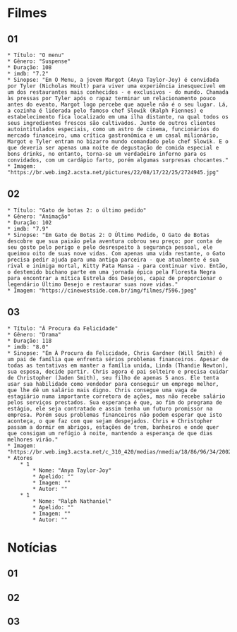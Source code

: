 # Filmes
## 01
    * Título: "O menu"
    * Gênero: "Suspense"
    * Duração: 108
    * imdb: "7.2"
    * Sinopse: "Em O Menu, a jovem Margot (Anya Taylor-Joy) é convidada por Tyler (Nicholas Hoult) para viver uma experiência inesquecível em um dos restaurantes mais conhecidos - e exclusivos - do mundo. Chamada às pressas por Tyler após o rapaz terminar um relacionamento pouco antes do evento, Margot logo percebe que aquele não é o seu lugar. Lá, a cozinha é liderada pelo famoso chef Slowik (Ralph Fiennes) e estabelecimento fica localizado em uma ilha distante, na qual todos os seus ingredientes frescos são cultivados. Junto de outros clientes autointitulados especiais, como um astro de cinema, funcionários do mercado financeiro, uma crítica gastronômica e um casal milionário, Margot e Tyler entram no bizarro mundo comandado pelo chef Slowik. E o que deveria ser apenas uma noite de degustação de comida especial e bons drinks, no entanto, torna-se um verdadeiro inferno para os convidados, com um cardápio farto, porém algumas surpresas chocantes."
    * Imagem: "https://br.web.img2.acsta.net/pictures/22/08/17/22/25/2724945.jpg"


## 02
    * Título: "Gato de botas 2: o último pedido"
    * Gênero: "Animação"
    * Duração: 102
    * imdb: "7.9"
    * Sinopse: "Em Gato de Botas 2: O Último Pedido, O Gato de Botas descobre que sua paixão pela aventura cobrou seu preço: por conta de seu gosto pelo perigo e pelo desrespeito à segurança pessoal, ele queimou oito de suas nove vidas. Com apenas uma vida restante, o Gato precisa pedir ajuda para uma antiga parceira - que atualmente é sua rival e inimiga mortal, Kitty Pata Mansa - para continuar vivo. Então, o destemido bichano parte em uma jornada épica pela Floresta Negra para encontrar a mítica Estrela dos Desejos, capaz de proporcionar o legendário Último Desejo e restaurar suas nove vidas."
    * Imagem: "https://cinewestside.com.br/img/filmes/f596.jpeg"

## 03
    * Título: "À Procura da Felicidade"
    * Gênero: "Drama"
    * Duração: 118
    * imdb: "8.0"
    * Sinopse: "Em À Procura da Felicidade, Chris Gardner (Will Smith) é um pai de família que enfrenta sérios problemas financeiros. Apesar de todas as tentativas em manter a família unida, Linda (Thandie Newton), sua esposa, decide partir. Chris agora é pai solteiro e precisa cuidar de Christopher (Jaden Smith), seu filho de apenas 5 anos. Ele tenta usar sua habilidade como vendedor para conseguir um emprego melhor, que lhe dê um salário mais digno. Chris consegue uma vaga de estagiário numa importante corretora de ações, mas não recebe salário pelos serviços prestados. Sua esperança é que, ao fim do programa de estágio, ele seja contratado e assim tenha um futuro promissor na empresa. Porém seus problemas financeiros não podem esperar que isto aconteça, o que faz com que sejam despejados. Chris e Christopher passam a dormir em abrigos, estações de trem, banheiros e onde quer que consigam um refúgio à noite, mantendo a esperança de que dias melhores virão."
    * Imagem: "https://br.web.img3.acsta.net/c_310_420/medias/nmedia/18/86/96/34/20028591.jpg"
    * Atores
        * 1
            * Nome: "Anya Taylor-Joy"
            * Apelido: ""
            * Imagem: ""
            * Autor: ""
        * 1
            * Nome: "Ralph Nathaniel"
            * Apelido: ""
            * Imagem: ""
            * Autor: ""


# Notícias
## 01


## 02


## 03


